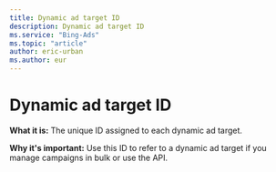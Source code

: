 ```yaml
---
title: Dynamic ad target ID
description: Dynamic ad target ID
ms.service: "Bing-Ads"
ms.topic: "article"
author: eric-urban
ms.author: eur
---
```


# Dynamic ad target ID

**What it is:** The unique ID assigned to each dynamic ad target.

**Why it's important:** Use this ID to refer to a dynamic ad target if you manage campaigns in bulk or use the API.


